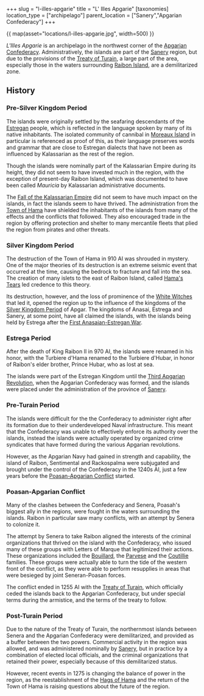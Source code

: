 +++
slug = "l-illes-apgarie"
title = "L' Illes Apgarie"
[taxonomies]
location_type = ["archipelago"]
parent_location = ["Sanery","Apgarian Confederacy"]
+++

{{ map(asset="locations/l-illes-apgarie.jpg", width=500) }}

_L'Illes Apgarie_ is an archipelago in the northwest corner of the
[Apgarian Confederacy](@/locations/apgar.md). Administratively, the islands are
part of the [Sanery](@/locations/sanery.md) region, but due to the provisions of
the [Treaty of Turain](@/events/treaty-of-turain.md), a large part of the area,
especially those in the waters surrounding
[Raibon Island](@/locations/raibon-island.md), are a demilitarized zone.

## History

### Pre-Silver Kingdom Period

The islands were originally settled by the seafaring descendants of the
[Estregan](@/ethnicities/estregan.md) people, which is reflected in the language
spoken by many of its native inhabitants. The isolated community of cannibal in
[Moreaux Island](@/locations/moreaux-island.md) in particular is referenced as
proof of this, as their language preserves words and grammar that are close to
Estregan dialects that have not been as influenced by Kalassarian as the rest of
the region.

Though the islands were nominally part of the Kalassarian Empire during its
height, they did not seem to have invested much in the region, with the
exception of present-day Raibon Island, which was documented to have been called
_Mauricia_ by Kalassarian administrative documents.

The [Fall of the Kalassarian Empire](@/events/fall-of-the-kalassarian-empire.md)
did not seem to have much impact on the islands, in fact the islands seem to
have thrived. The administration from the [Town of Hama](@/locations/hama.md)
have shielded the inhabitants of the islands from many of the effects and the
conflicts that followed. They also encouraged trade in the region by offering
protection and shelter to many mercantile fleets that plied the region from
pirates and other threats.

### Silver Kingdom Period

The destruction of the Town of Hama in 910 AI was shrouded in mystery. One of
the major theories of its destruction is an extreme seismic event that occurred
at the time, causing the bedrock to fracture and fall into the sea. The creation
of many islets to the east of Raibon Island, called
[Hama's Tears](@/locations/hama-s-tears.md) led credence to this theory.

Its destruction, however, and the loss of prominence of the
[White Witches](@/organizations/hags-of-hama.md) that led it, opened the region
up to the influence of the kingdoms of the
[Silver Kingdom Period](@/events/silver-kingdoms.md) of Apgar. The kingdoms of
Anasai, Estrega and Sanery, at some point, have all claimed the islands, with
the islands being held by Estrega after the
[First Anasaian-Estregan War](@/events/first-anasaian-estregan-war.md).

### Estrega Period

After the death of King Raibon II in 970 AI, the islands were renamed in his
honor, with the Turbiere d'Hama renamed to the Turbiere d'Hubar, in honor of
Raibon's elder brother, Prince Hubar, who as lost at sea.

The islands were part of the Estregan Kingdom until the
[Third Apgarian Revolution](@/events/third-apgarian-revolution.md), when the
Apgarian Confederacy was formed, and the islands were placed under the
administration of the province of [Sanery](@/locations/sanery.md).

### Pre-Turain Period

The islands were difficult for the the Confederacy to administer right after its
formation due to their underdeveloped Naval infrastructure. This meant that the
Confederacy was unable to effectively enforce its authority over the islands,
instead the islands were actually operated by organized crime syndicates that
have formed during the various Apgarian revolutions.

However, as the Apgarian Navy had gained in strength and capability, the island
of Raibon, Sentimental and Rackospalma were subjugated and brought under the
control of the Confederacy in the 1240s AI, just a few years before the
[Poasan-Apgarian Conflict](@/events/poasan-apgarian-conflict.md) started.

### Poasan-Apgarian Conflict

Many of the clashes between the Confederacy and Senera, Poasah's biggest ally in
the regions, were fought in the waters surrounding the islands. Raibon in
particular saw many conflicts, with an attempt by Senera to colonize it.

The attempt by Senera to take Raibon aligned the interests of the criminal
organizations that thrived on the island with the Confederacy, who issued many
of these groups with Letters of Marque that legitimized their actions. These
organizations included the [Bouillard](@/organizations/bouillard.md), the
[Parvese](@/organizations/parvese-houses-of-pleasures.md) and the
[Coutillie](@/organizations/coutillie.md) families. These groups were actually
able to turn the tide of the western front of the conflict, as they were able to
perform resupplies in areas that were besieged by joint Seneran-Poasan forces.

The conflict ended in 1255 AI with the
[Treaty of Turain](@/events/treaty-of-turain.md), which officially ceded the
islands back to the Apgarian Confederacy, but under special terms during the
armistice, and the terms of the treaty to follow.

### Post-Turain Period

Due to the nature of the Treaty of Turain, the northernmost islands between
Senera and the Apgarian Confederacy were demilitarized, and provided as a buffer
between the two powers. Commercial activity in the region was allowed, and was
administered nominally by [Sanery](@/locations/sanery.md), but in practice by a
combination of elected local officials, and the criminal organizations that
retained their power, especially because of this demilitarized status.

However, recent events in 1275 is changing the balance of power in the region,
as the reestablishment of the [Hags of Hama](@/organizations/hags-of-hama.md)
and the return of the Town of Hama is raising questions about the future of the
region.
